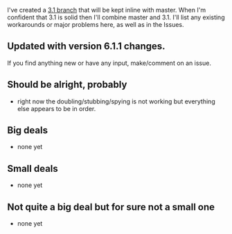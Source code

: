 I've created a [3.1 branch](https://github.com/bitwes/Gut/tree/godot_3_1) that will be kept inline with master.  When I'm confident that 3.1 is solid then I'll combine master and 3.1.  I'll list any existing workarounds or major problems here, as well as in the Issues.

## Updated with version 6.1.1 changes.

If you find anything new or have any input, make/comment on an issue.

## Should be alright, probably
* right now the doubling/stubbing/spying is not working but everything else appears to be in order.

## Big deals
* none yet

## Small deals
* none yet

## Not quite a big deal but for sure not a small one
* none yet